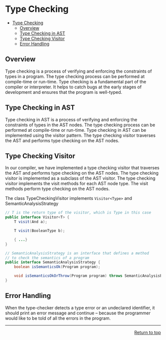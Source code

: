 # Type Checking

- [Type Checking](#type-checking)
    - [Overview](#overview)
    - [Type Checking in AST](#type-checking-in-ast)
    - [Type Checking Visitor](#type-checking-visitor)
    - [Error Handling](#error-handling)

## Overview

Type checking is a process of verifying and enforcing the constraints of types in a program. The type checking process
can be performed at compile-time or run-time. Type checking is a fundamental part of the compiler or interpreter. It
helps to catch bugs at the early stages of development and ensures that the program is well-typed.

## Type Checking in AST

Type checking in AST is a process of verifying and enforcing the constraints of types in the AST nodes. The type
checking process can be performed at compile-time or run-time. Type checking in AST can be implemented using the visitor
pattern. The type checking visitor traverses the AST and performs type checking on the AST nodes.

## Type Checking Visitor

In our compiler, we have implemented a type checking visitor that traverses the AST and performs type checking on the
AST nodes. The type checking visitor is implemented as a subclass of the AST visitor. The type checking visitor
implements the visit methods for each AST node type. The visit methods perform type checking on the AST nodes.

The class TypeCheckingVisitor implements `Visitor<Type>` and SemanticAnalysisStrategy

```java
// T is the return type of the visitor, which is Type in this case
public interface Visitor<T> {
    T visit(And a);

    T visit(BooleanType b);

    { ...}
}

// SemanticAnalysisStrategy is an interface that defines a method
// to check the semantics of a program
public interface SemanticAnalysisStrategy {
    boolean isSemanticsOk(Program program);

    void isSemanticsOkOrThrow(Program program) throws SemanticAnalysisException;
}
```

## Error Handling

When the type-checker detects a type error or an undeclared identifier, it should print an error message and continue –
because the programmer would like to be told of all the errors in the program.

---
<div align="end">
  <a  href="#">
    Return to top
  </a>
</div>